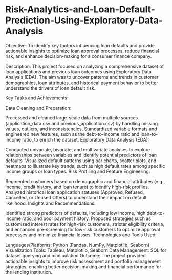 # Risk-Analytics-and-Loan-Default-Prediction-Using-Exploratory-Data-Analysis

Objective:
To identify key factors influencing loan defaults and provide actionable insights to optimize loan approval processes, reduce financial risk, and enhance decision-making for a consumer finance company.

Description:
This project focused on analyzing a comprehensive dataset of loan applications and previous loan outcomes using Exploratory Data Analysis (EDA). The aim was to uncover patterns and trends in customer demographics, loan attributes, and historical payment behavior to better understand the drivers of loan default risk.

Key Tasks and Achievements:

Data Cleaning and Preparation:

Processed and cleaned large-scale data from multiple sources (application_data.csv and previous_application.csv) by handling missing values, outliers, and inconsistencies.
Standardized variable formats and engineered new features, such as the debt-to-income ratio and loan-to-income ratio, to enrich the dataset.
Exploratory Data Analysis (EDA):

Conducted univariate, bivariate, and multivariate analyses to explore relationships between variables and identify potential predictors of loan defaults.
Visualized default patterns using bar charts, scatter plots, and heatmaps to illustrate key trends, such as high default rates among specific income groups or loan types.
Risk Profiling and Feature Engineering:

Segmented customers based on demographic and financial attributes (e.g., income, credit history, and loan tenure) to identify high-risk profiles.
Analyzed historical loan application statuses (Approved, Refused, Cancelled, or Unused Offers) to understand their impact on default likelihood.
Insights and Recommendations:

Identified strong predictors of defaults, including low income, high debt-to-income ratio, and poor payment history.
Proposed strategies such as customized interest rates for high-risk customers, stricter eligibility criteria, and enhanced pre-screening for low-risk customers to optimize approval processes and minimize financial losses.
Technologies and Tools Used:

Languages/Platforms: Python (Pandas, NumPy, Matplotlib, Seaborn)
Visualization Tools: Tableau, Matplotlib, Seaborn
Data Management: SQL for dataset querying and manipulation
Outcome:
The project provided actionable insights to improve risk assessment and portfolio management strategies, enabling better decision-making and financial performance for the lending institution.
